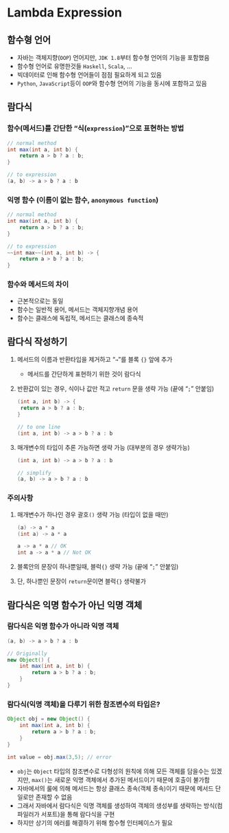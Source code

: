 # Lambda Expression

## 함수형 언어

- 자바는 객체지향(`OOP`) 언어지만, `JDK 1.8`부터 함수형 언어의 기능을 포함했음
- 함수형 언어로 유명한것들 `Haskell`, `Scala`, …
- 빅데이터로 인해 함수형 언어들이 점점 필요하게 되고 있음
- `Python`, `JavaScript`등이 `OOP`와 함수형 언어의 기능을 동시에 포함하고 있음

## 람다식

### 함수(메서드)를 간단한 “식(`expression`)”으로 표현하는 방법

```java
// normal method
int max(int a, int b) {
	return a > b ? a : b;
}

// to expression
(a, b) -> a > b ? a : b
```

### 익명 함수 (이름이 없는 함수, `anonymous function`)

```java
// normal method
int max(int a, int b) {
	return a > b ? a : b;
}

// to expression
~~int max~~(int a, int b) -> {
	return a > b ? a : b;
}
```

### 함수와 메서드의 차이

- 근본적으로는 동일
- 함수는 일반적 용어, 메서드는 객체지향개념 용어
- 함수는 클래스에 독립적, 메서드는 클래스에 종속적

## 람다식 작성하기

1. 메서드의 이름과 반환타입을 제거하고 “`→`”를 블록 `{}` 앞에 추가
   - 메서드를 간단하게 표현하기 위한 것이 람다식
2. 반환값이 있는 경우, 식이나 값만 적고 `return` 문을 생략 가능 (끝에 “`;`” 안붙임)

   ```java
   (int a, int b) -> {
   	return a > b ? a : b;
   }

   // to one line
   (int a, int b) -> a > b ? a : b
   ```

3. 매개변수의 타입이 추론 가능하면 생략 가능 (대부분의 경우 생략가능)

   ```java
   (int a, int b) -> a > b ? a : b

   // simplify
   (a, b) -> a > b ? a : b
   ```

### 주의사항

1. 매개변수가 하나인 경우 괄호`()` 생략 가능 (타입이 없을 때만)

   ```java
   (a) -> a * a
   (int a) -> a * a

   a -> a * a // OK
   int a -> a * a // Not OK
   ```

2. 블록안의 문장이 하나뿐일때, 블럭`{}` 생략 가능 (끝에 “`;`” 안붙임)
3. 단, 하나뿐인 문장이 `return`문이면 블럭`{}` 생략불가

## 람다식은 익명 함수가 아닌 익명 객체

### 람다식은 익명 함수가 아니라 익명 객체

```java
(a, b) -> a > b ? a : b

// Originally
new Object() {
	int max(int a, int b) {
		return a > b ? a : b;
	}
}
```

### 람다식(익명 객체)을 다루기 위한 참조변수의 타입은?

```java
Object obj = new Object() {
	int max(int a, int b) {
		return a > b ? a : b;
	}
}

int value = obj.max(3,5); // error
```

- `obj`는 `Object` 타입의 참조변수로 다형성의 원칙에 의해 모든 객체를 담을수는 있겠지만, `max()`는 새로운 익명 객체에서 추가된 메서드이기 때문에 호출이 불가함
- 자바에서의 룰에 의해 메서드는 항상 클래스 종속(객체 종속)이기 때문에 메서드 단일로만 존재할 수 없음
- 그래서 자바에서 람다식은 익명 객체를 생성하여 객체의 생성부를 생략하는 방식(컴파일러가 서포트)을 통해 람다식을 구현
- 하지만 상기의 에러를 해결하기 위해 함수형 인터페이스가 필요
